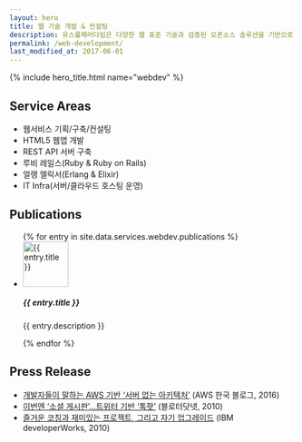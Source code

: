 ```yaml
---
layout: hero
title: 웹 기술 개발 & 컨설팅
description: 유스풀패러다임은 다양한 웹 표준 기술과 검증된 오픈소스 솔루션을 기반으로 웹서비스와 솔루션을 만들고 운영합니다.
permalink: /web-development/
last_modified_at: 2017-06-01
---
```


{% include hero_title.html name="webdev" %}

<div class="page-header">
  <h2>Service Areas</h2>
</div>

* 웹서비스 기획/구축/컨설팅
* HTML5 웹앱 개발
* REST API 서버 구축
* 루비 레일스(Ruby & Ruby on Rails)
* 얼랭 엘릭서(Erlang & Elixir)
* IT Infra(서버/클라우드 호스팅 운영)

<div class="page-header">
  <h2>Publications</h2>
</div>

<ul id="webdev-publications" class="webdev publications items media-list">
{% for entry in site.data.services.webdev.publications %}
  <li class="item item--{{ forloop.index }}">
      <div class="media">
        <a class="pull-left cover" href="{{ entry.url }}">
          <img class="media-object" src="{{ entry.cover }}" alt="{{ entry.title }}" width="80">
        </a>
        <div class="media-body">
          <h5 class="media-heading title">{{ entry.title }}</h5>
          <p class="description">{{ entry.description }}</p>
        </div>
      </div><!--.media-->
  </li>
{% endfor %}
</ul>


<!-- * [워드프레스 기반 안드로이드 앱 만들기](http://www.bloter.net/archives/181062) (블로터닷넷, 2014)
* [함수형 프로그래밍과 얼랭](http://www.moazine.com/article/detail.asp?articleid=265737) (마이크로소프트웨어, 2008)
* [레일스를 이용한 애자일 웹 개발 가이드](http://www.bizdeli.com/web2korea/) (웹2.0 코리아 2008) -->


<div class="page-header">
  <h2>Press Release</h2>
</div>

* [개발자들이 말하는 AWS 기반 ‘서버 없는 아키텍처’](https://aws.amazon.com/ko/blogs/korea/serverless-architecture-by-korean-developers/) (AWS 한국 블로그, 2016)
* [이번엔 ‘소셜 게시판’…트위터 기반 ‘톡팟’](http://www.bloter.net/archives/42158) (블로터닷넷, 2010)
* [즐거운 코칭과 재미있는 프로젝트, 그리고 자기 업그레이드](https://www.ibm.com/developerworks/community/blogs/9e635b49-09e9-4c23-8999-a4d461aeace2/entry/25) (IBM developerWorks, 2010)
